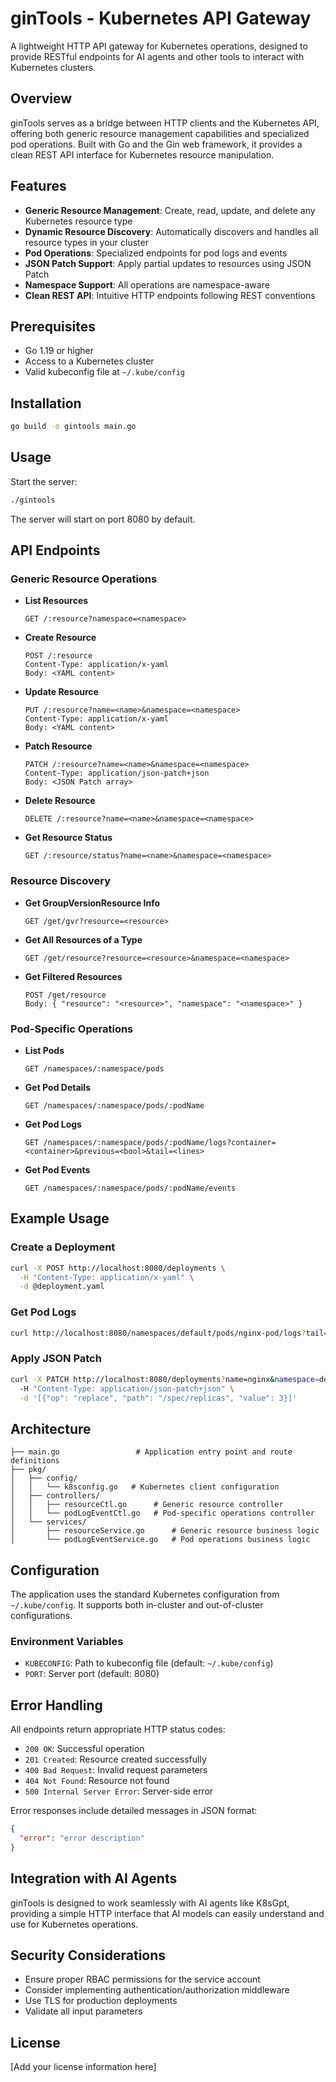 # ginTools - Kubernetes API Gateway

A lightweight HTTP API gateway for Kubernetes operations, designed to provide RESTful endpoints for AI agents and other tools to interact with Kubernetes clusters.

## Overview

ginTools serves as a bridge between HTTP clients and the Kubernetes API, offering both generic resource management capabilities and specialized pod operations. Built with Go and the Gin web framework, it provides a clean REST API interface for Kubernetes resource manipulation.

## Features

- **Generic Resource Management**: Create, read, update, and delete any Kubernetes resource type
- **Dynamic Resource Discovery**: Automatically discovers and handles all resource types in your cluster
- **Pod Operations**: Specialized endpoints for pod logs and events
- **JSON Patch Support**: Apply partial updates to resources using JSON Patch
- **Namespace Support**: All operations are namespace-aware
- **Clean REST API**: Intuitive HTTP endpoints following REST conventions

## Prerequisites

- Go 1.19 or higher
- Access to a Kubernetes cluster
- Valid kubeconfig file at `~/.kube/config`

## Installation

```bash
go build -o gintools main.go
```

## Usage

Start the server:

```bash
./gintools
```

The server will start on port 8080 by default.

## API Endpoints

### Generic Resource Operations

- **List Resources**
  ```
  GET /:resource?namespace=<namespace>
  ```

- **Create Resource**
  ```
  POST /:resource
  Content-Type: application/x-yaml
  Body: <YAML content>
  ```

- **Update Resource**
  ```
  PUT /:resource?name=<name>&namespace=<namespace>
  Content-Type: application/x-yaml
  Body: <YAML content>
  ```

- **Patch Resource**
  ```
  PATCH /:resource?name=<name>&namespace=<namespace>
  Content-Type: application/json-patch+json
  Body: <JSON Patch array>
  ```

- **Delete Resource**
  ```
  DELETE /:resource?name=<name>&namespace=<namespace>
  ```

- **Get Resource Status**
  ```
  GET /:resource/status?name=<name>&namespace=<namespace>
  ```

### Resource Discovery

- **Get GroupVersionResource Info**
  ```
  GET /get/gvr?resource=<resource>
  ```

- **Get All Resources of a Type**
  ```
  GET /get/resource?resource=<resource>&namespace=<namespace>
  ```

- **Get Filtered Resources**
  ```
  POST /get/resource
  Body: { "resource": "<resource>", "namespace": "<namespace>" }
  ```

### Pod-Specific Operations

- **List Pods**
  ```
  GET /namespaces/:namespace/pods
  ```

- **Get Pod Details**
  ```
  GET /namespaces/:namespace/pods/:podName
  ```

- **Get Pod Logs**
  ```
  GET /namespaces/:namespace/pods/:podName/logs?container=<container>&previous=<bool>&tail=<lines>
  ```

- **Get Pod Events**
  ```
  GET /namespaces/:namespace/pods/:podName/events
  ```

## Example Usage

### Create a Deployment

```bash
curl -X POST http://localhost:8080/deployments \
  -H "Content-Type: application/x-yaml" \
  -d @deployment.yaml
```

### Get Pod Logs

```bash
curl http://localhost:8080/namespaces/default/pods/nginx-pod/logs?tail=100
```

### Apply JSON Patch

```bash
curl -X PATCH http://localhost:8080/deployments?name=nginx&namespace=default \
  -H "Content-Type: application/json-patch+json" \
  -d '[{"op": "replace", "path": "/spec/replicas", "value": 3}]'
```

## Architecture

```
├── main.go                 # Application entry point and route definitions
├── pkg/
│   ├── config/
│   │   └── k8sconfig.go   # Kubernetes client configuration
│   ├── controllers/
│   │   ├── resourceCtl.go      # Generic resource controller
│   │   └── podLogEventCtl.go   # Pod-specific operations controller
│   └── services/
│       ├── resourceService.go      # Generic resource business logic
│       └── podLogEventService.go   # Pod operations business logic
```

## Configuration

The application uses the standard Kubernetes configuration from `~/.kube/config`. It supports both in-cluster and out-of-cluster configurations.

### Environment Variables

- `KUBECONFIG`: Path to kubeconfig file (default: `~/.kube/config`)
- `PORT`: Server port (default: 8080)

## Error Handling

All endpoints return appropriate HTTP status codes:
- `200 OK`: Successful operation
- `201 Created`: Resource created successfully
- `400 Bad Request`: Invalid request parameters
- `404 Not Found`: Resource not found
- `500 Internal Server Error`: Server-side error

Error responses include detailed messages in JSON format:
```json
{
  "error": "error description"
}
```

## Integration with AI Agents

ginTools is designed to work seamlessly with AI agents like K8sGpt, providing a simple HTTP interface that AI models can easily understand and use for Kubernetes operations.

## Security Considerations

- Ensure proper RBAC permissions for the service account
- Consider implementing authentication/authorization middleware
- Use TLS for production deployments
- Validate all input parameters

## License

[Add your license information here]